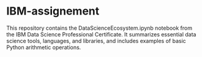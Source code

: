 # IBM-assignement
This repository contains the DataScienceEcosystem.ipynb notebook from the IBM Data Science Professional Certificate. It summarizes essential data science tools, languages, and libraries, and includes examples of basic Python arithmetic operations.
